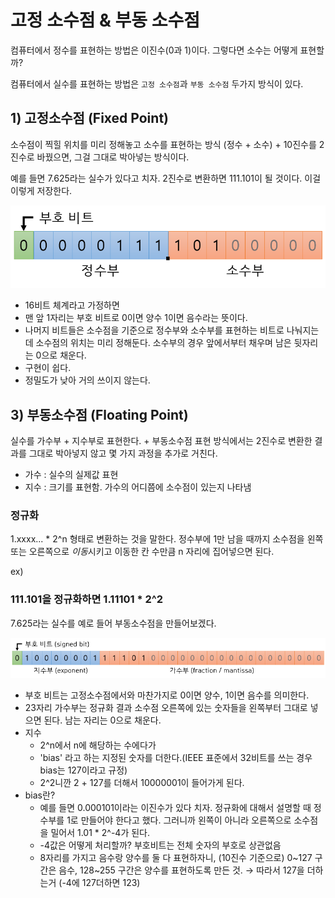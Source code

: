 # 고정 소수점 & 부동 소수점

컴퓨터에서 정수를 표현하는 방법은 이진수(0과 1)이다. 그렇다면 소수는 어떻게 표현할까?

컴퓨터에서 실수를 표현하는 방법은 `고정 소수점`과 `부동 소수점` 두가지 방식이 있다.

## 1) 고정소수점 (Fixed Point)

소수점이 찍힐 위치를 미리 정해놓고 소수를 표현하는 방식 (정수 + 소수) + 10진수를 2진수로 바꿨으면, 그걸 그대로 박아넣는 방식이다.

예를 들면 7.625라는 실수가 있다고 치자. 2진수로 변환하면 111.101이 될 것이다. 이걸 이렇게 저장한다.

![](./image/point.png)

- 16비트 체계라고 가정하면
- 맨 앞 1자리는 부호 비트로 0이면 양수 1이면 음수라는 뜻이다.
- 나머지 비트들은 소수점을 기준으로 정수부와 소수부를 표현하는 비트로 나눠지는데 소수점의 위치는 미리 정해둔다. 소수부의 경우 앞에서부터 채우며 남은 뒷자리는 0으로 채운다.
- 구현이 쉽다.
- 정밀도가 낮아 거의 쓰이지 않는다.

## **3) 부동소수점 (Floating Point)**

실수를 가수부 + 지수부로 표현한다. + 부동소수점 표현 방식에서는 2진수로 변환한 결과를 그대로 박아넣지 않고 몇 가지 과정을 추가로 거친다.

- 가수 : 실수의 실제값 표현
- 지수 : 크기를 표현함. 가수의 어디쯤에 소수점이 있는지 나타냄

### 정규화

1.xxxx... * 2^n 형태로 변환하는 것을 말한다. 정수부에 1만 남을 때까지 소수점을 왼쪽 또는 오른쪽으로 *이동*시키고 이동한 칸 수만큼 n 자리에 집어넣으면 된다.

ex)

### 111.101을 정규화하면 1.11101 * 2^2

7.625라는 실수를 예로 들어 부동소수점을 만들어보겠다.

![](./image/point1.png)

- 부호 비트는 고정소수점에서와 마찬가지로 0이면 양수, 1이면 음수를 의미한다.
- 23자리 가수부는 정규화 결과 소수점 오른쪽에 있는 숫자들을 왼쪽부터 그대로 넣으면 된다. 남는 자리는 0으로 채운다.
- 지수
    - 2^n에서 n에 해당하는 수에다가
    - 'bias' 라고 하는 지정된 숫자를 더한다.(IEEE 표준에서 32비트를 쓰는 경우 bias는 127이라고 규정)
    - 2^2니깐 2 + 127를 더해서 10000001이 들어가게 된다.
- bias란?
    - 예를 들면 0.000101이라는 이진수가 있다 치자. 정규화에 대해서 설명할 때 정수부를 1로 만들어야 한다고 했다. 그러니까 왼쪽이 아니라 오른쪽으로 소수점을 밀어서 1.01 * 2^-4가 된다.
    - -4값은 어떻게 처리할까? 부호비트는 전체 숫자의 부호로 상관없음
    - 8자리를 가지고 음수랑 양수를 둘 다 표현하자니, (10진수 기준으로) 0~127 구간은 음수, 128~255 구간은 양수를 표현하도록 만든 것. → 따라서 127을 더하는거 (-4에 127더하면 123)